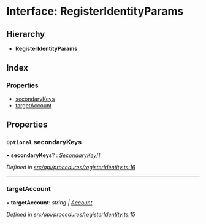 # Interface: RegisterIdentityParams

## Hierarchy

* **RegisterIdentityParams**

## Index

### Properties

* [secondaryKeys](registeridentityparams.md#optional-secondarykeys)
* [targetAccount](registeridentityparams.md#targetaccount)

## Properties

### `Optional` secondaryKeys

• **secondaryKeys**? : *[SecondaryKey](secondarykey.md)[]*

*Defined in [src/api/procedures/registerIdentity.ts:16](https://github.com/PolymathNetwork/polymesh-sdk/blob/1221e467/src/api/procedures/registerIdentity.ts#L16)*

___

###  targetAccount

• **targetAccount**: *string | [Account](../classes/account.md)*

*Defined in [src/api/procedures/registerIdentity.ts:15](https://github.com/PolymathNetwork/polymesh-sdk/blob/1221e467/src/api/procedures/registerIdentity.ts#L15)*
